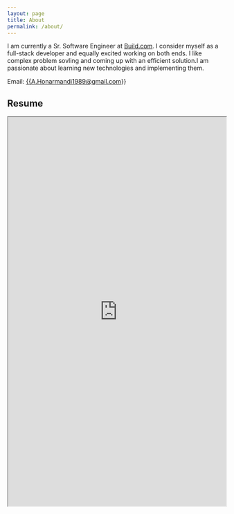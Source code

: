 ```yaml
---
layout: page
title: About
permalink: /about/
---
```

<p>
I am currently a Sr. Software Engineer at <a href="https://www.build.com" target="_blank">Build.com</a>. I consider myself as a full-stack developer and equally excited working on both ends. I like complex problem sovling and coming up with an efficient solution.I am passionate about learning new technologies and implementing them. 
</p>

Email: <a href="mailto:{{A.Honarmandi1989@gmail.com}}?Subject=From Blog Site:">{{A.Honarmandi1989@gmail.com}}</a>

## Resume
<iframe src="https://drive.google.com/file/d/1lOG4iqKmt4EEfMgBz5bJBwCJgscxnG41/view?usp=sharing" width="100%" height="900"></iframe>
